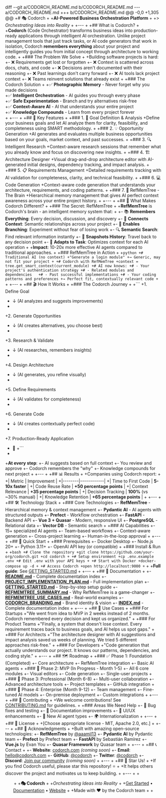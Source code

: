 diff --git a/CODORCH_README.md b/CODORCH_README.md
--- a/CODORCH_README.md
+++ b/CODORCH_README.md
@@ -0,0 +1,305 @@
+# 🎭 Codorch
+
+**AI-Powered Business Orchestration Platform**
+
+> *Orchestrating Ideas into Reality*
+
+---
+
+## What is Codorch?
+
+**Codorch** (Code Orchestrator) transforms business ideas into production-ready applications through intelligent AI orchestration. Unlike project management tools that just track tasks, or AI code generators that work in isolation, Codorch **remembers everything** about your project and intelligently guides you from initial concept through architecture to working code.
+
+### The Problem We Solve
+
+Building software projects is hard:
+- ❌ Requirements get lost or forgotten
+- ❌ Context is scattered across docs, chats, and code
+- ❌ Decisions aren't documented with their reasoning
+- ❌ Past learnings don't carry forward
+- ❌ AI tools lack project context
+- ❌ Teams reinvent solutions that already exist
+
+### The Codorch Solution
+
+✅ **Photographic Memory** - Never forget why you made decisions  
+✅ **Intelligent Orchestration** - AI guides you through every phase  
+✅ **Safe Experimentation** - Branch and try alternatives risk-free  
+✅ **Context-Aware AI** - AI that understands your entire project  
+✅ **Knowledge Compounds** - Learn from every project forever  
+
+---
+
+## 🚀 Key Features
+
+### 1. 🎯 Goal Definition & Analysis
+Define your business goals and let AI analyze them for clarity, feasibility, and completeness using SMART methodology.
+
+### 2. 💡 Opportunity Generation
+AI generates and evaluates multiple business opportunities based on your goals, market context, and past successes.
+
+### 3. 🔍 Intelligent Research
+Context-aware research sessions that remember what you already know and focus on discovering new insights.
+
+### 4. 🏗️ Architecture Designer
+Visual drag-and-drop architecture editor with AI-generated initial designs, dependency tracking, and impact analysis.
+
+### 5. 📋 Requirements Management
+Detailed requirements tracking with AI validation for completeness, clarity, and technical feasibility.
+
+### 6. 💻 Code Generation
+Context-aware code generation that understands your architecture, requirements, and coding patterns.
+
+### 7. 🌲 RefMemTree - The Brain
+Hierarchical memory management that gives AI perfect context awareness across your entire project history.
+
+---
+
+## 🧠 What Makes Codorch Different?
+
+### The Secret: RefMemTree
+
+**RefMemTree** is Codorch's brain - an intelligent memory system that:
+
+- 📚 **Remembers Everything**: Every decision, discussion, and discovery
+- 🔗 **Connects Context**: Semantic relationships across your project
+- 🌿 **Enables Branching**: Experiment without fear of losing work
+- 🔍 **Semantic Search**: Find relevant information instantly
+- 📸 **Snapshots History**: Travel back to any decision point
+- 🎯 **Adapts to Task**: Optimizes context for each AI operation
+
+**Impact**: 10-20x more effective AI agents compared to traditional approaches.
+
+### RefMemTree in Action
+
+```python
+# Traditional AI (no context)
+"Generate a login module"
+→ Generic, may not fit your project
+
+# Codorch with RefMemTree
+context = tree.get_smart_context(current_module)
+# AI now knows:
+# - Your project's authentication strategy
+# - Related modules and dependencies  
+# - Past successful implementations
+# - Your coding patterns and preferences
+→ Perfect fit, contextually relevant code
+```
+
+---
+
+## 🎬 How It Works
+
+### The Codorch Journey
+
+```
+1. Define Goal
+   ↓ (AI analyzes and suggests improvements)
+   
+2. Generate Opportunities  
+   ↓ (AI creates alternatives, you choose best)
+   
+3. Research & Validate
+   ↓ (AI researches, remembers insights)
+   
+4. Design Architecture
+   ↓ (AI generates, you refine visually)
+   
+5. Define Requirements
+   ↓ (AI validates for completeness)
+   
+6. Generate Code
+   ↓ (AI creates contextually perfect code)
+   
+7. Production-Ready Application
+   🎉
+```
+
+**At every step**: 
+- AI suggests based on full context
+- You review and approve
+- Codorch remembers the "why"
+- Knowledge compounds for next project
+
+---
+
+## 📊 Results
+
+Companies using Codorch report:
+
+| Metric | Improvement |
+|--------|------------|
+| Time to First Code | **5-10x faster** |
+| Code Reuse Rate | **+50 percentage points** |
+| Context Relevance | **+35 percentage points** |
+| Decision Tracking | **100%** (vs ~30% manual) |
+| Knowledge Retention | **+65 percentage points** |
+
+---
+
+## 🛠️ Technology Stack
+
+### Core Technologies
+- **RefMemTree** - Hierarchical memory & context management
+- **Pydantic AI** - AI agents with structured outputs
+- **Prefect** - Workflow orchestration
+- **FastAPI** - Backend API
+- **Vue 3 + Quasar** - Modern, responsive UI
+- **PostgreSQL** - Relational data
+- **Vector DB** - Semantic search
+
+### AI Capabilities
+- 15+ specialized AI agents
+- Team-based workflows
+- Context-aware generation
+- Cross-project learning
+- Human-in-the-loop approval
+
+---
+
+## 🚀 Quick Start
+
+### Prerequisites
+- Docker Desktop
+- Node.js 20+
+- Python 3.11+
+- OpenAI API key (or compatible)
+
+### Install & Run
+
+```bash
+# Clone the repository
+git clone https://github.com/your-org/codorch.git
+cd codorch
+
+# Setup environment
+cp .env.example .env
+# Edit .env with your API keys
+
+# Start with Docker
+docker-compose up -d
+
+# Access Codorch
+open http://localhost:9000
+```
+
+**Full guide**: See [GETTING_STARTED.md](./GETTING_STARTED.md)
+
+---
+
+## 📖 Documentation
+
+- **[README.md](./README.md)** - Complete documentation index
+- **[PROJECT_IMPLEMENTATION_PLAN.md](./PROJECT_IMPLEMENTATION_PLAN.md)** - Full implementation plan
+- **[GETTING_STARTED.md](./GETTING_STARTED.md)** - Step-by-step setup guide
+- **[REFMEMTREE_SUMMARY.md](./REFMEMTREE_SUMMARY.md)** - Why RefMemTree is a game-changer
+- **[REFMEMTREE_USE_CASES.md](./REFMEMTREE_USE_CASES.md)** - Real-world examples
+- **[CODORCH_BRANDING.md](./CODORCH_BRANDING.md)** - Brand identity & vision
+- **[INDEX.md](./INDEX.md)** - Complete documentation index
+
+---
+
+## 🎯 Use Cases
+
+### For Startups
+"We went from idea to MVP in 2 weeks instead of 2 months. Codorch remembered every decision and kept us organized."
+
+### For Product Teams
+"Finally, a system that doesn't lose context. Every requirement traces back to business goals, and AI helps us spot gaps."
+
+### For Architects
+"The architecture designer with AI suggestions and impact analysis saved us weeks of planning. We tried 5 different approaches risk-free."
+
+### For Developers
+"Code generation that actually understands our project. It knows our patterns, dependencies, and coding style."
+
+---
+
+## 🗺️ Roadmap
+
+### ✅ Phase 1: Foundation (Completed)
+- Core architecture
+- RefMemTree integration
+- Basic AI agents
+
+### 🚧 Phase 2: MVP (In Progress - Month 1-5)
+- All 6 core modules
+- Visual editors
+- Code generation
+- Single-user projects
+
+### 📅 Phase 3: Professional (Month 6-8)
+- Multi-user collaboration
+- Advanced architecture tools
+- Project templates
+- GitHub integration
+
+### 🔮 Phase 4: Enterprise (Month 9-12)
+- Team management
+- Fine-tuned AI models
+- On-premise deployment
+- Custom integrations
+
+---
+
+## 🤝 Contributing
+
+We welcome contributions! See [CONTRIBUTING.md](./CONTRIBUTING.md) for guidelines.
+
+### Areas We Need Help
+- 🐛 Bug fixes and testing
+- 📝 Documentation improvements
+- 🎨 UI/UX enhancements
+- 🧪 New AI agent types
+- 🌍 Internationalization
+
+---
+
+## 📄 License
+
+[Choose appropriate license - MIT, Apache 2.0, etc.]
+
+---
+
+## 🙏 Acknowledgments
+
+Built with amazing open-source technologies:
+- **RefMemTree** by [@aaamil13](https://github.com/aaamil13)
+- **Pydantic AI** by Pydantic team
+- **Prefect** by Prefect team
+- **FastAPI** by Sebastián Ramírez
+- **Vue.js** by Evan You
+- **Quasar Framework** by Quasar team
+
+---
+
+## 📞 Contact
+
+- **Website**: [codorch.com](https://codorch.com) *(coming soon)*
+- **Email**: hello@codorch.com
+- **GitHub**: [@codorch](https://github.com/codorch)
+- **Twitter**: [@codorch](https://twitter.com/codorch)
+- **Discord**: [Join our community](https://discord.gg/codorch) *(coming soon)*
+
+---
+
+## 🌟 Star Us!
+
+If you find Codorch useful, please star this repository! ⭐
+
+It helps others discover the project and motivates us to keep building.
+
+---
+
+<div align="center">
+
+**🎭 Codorch**
+
+*Orchestrating Ideas into Reality*
+
+[Get Started](./GETTING_STARTED.md) • [Documentation](./README.md) • [Website](https://codorch.com)
+
+Made with ❤️ by the Codorch team
+
+</div>